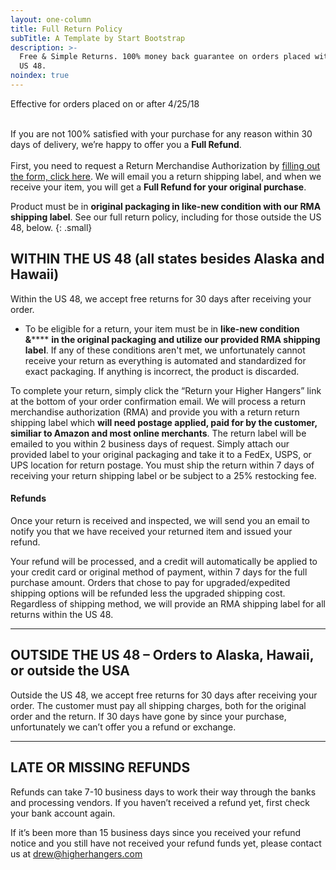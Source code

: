 ```yaml
---
layout: one-column
title: Full Return Policy
subTitle: A Template by Start Bootstrap
description: >-
  Free & Simple Returns. 100% money back guarantee on orders placed within the
  US 48.
noindex: true
---
```


Effective for orders placed on or after 4/25/18<br>&nbsp;

If you are not 100% satisfied with your purchase for any reason within 30 days of delivery, we’re happy to offer you a **Full Refund**.<br><br>First, you need to request a Return Merchandise Authorization by [filling out the form, click here](https://higherhangers.wufoo.com/forms/skmlnm61ln0dlf). We will email you a return shipping label, and when we receive your item, you will get a **Full Refund for your original purchase**.

Product must be in **original packaging in like-new condition with our RMA shipping label**. See our full return policy, including for those outside the US 48, below.
{: .small}

## WITHIN THE US 48 (all states besides Alaska and Hawaii)

Within the US 48, we accept free returns for 30 days after receiving your order.

* To be eligible for a return, your item must be in **like-new condition &******&nbsp;**in the original packaging and utilize our provided RMA shipping label**. If any of these conditions aren't met, we unfortunately cannot receive your return as everything is automated and standardized for exact packaging. If anything is incorrect, the product is discarded. &nbsp;

To complete your return, simply click the “Return your Higher Hangers” link at the bottom of your order confirmation email. We will process a return merchandise authorization (RMA) and provide you with a return return shipping label which **will need postage applied, paid for by the customer, similiar to Amazon and most online merchants**. The return label will be emailed to you within 2 business days of request. Simply attach our provided label to your original packaging and take it to a FedEx, USPS, or UPS location for return postage. You must ship the return within 7 days of receiving your return shipping label or be subject to a 25% restocking fee.

#### Refunds

Once your return is received and inspected, we will send you an email to notify you that we have received your returned item and issued your refund.&nbsp;

Your refund will be processed, and a credit will automatically be applied to your credit card or original method of payment, within 7 days for the full purchase amount. Orders that chose to pay for upgraded/expedited shipping options will be refunded less the upgraded shipping cost. Regardless of shipping method, we will provide an RMA shipping label for all returns within the US 48.

---

## OUTSIDE THE US 48 – Orders to Alaska, Hawaii, or outside the USA

Outside the US 48, we accept free returns for 30 days after receiving your order. The customer must pay all shipping charges, both for the original order and the return. If 30 days have gone by since your purchase, unfortunately we can’t offer you a refund or exchange.

---

## LATE OR MISSING REFUNDS

Refunds can take 7-10 business days to work their way through the banks and processing vendors. If you haven’t received a refund yet, first check your bank account again.

If it’s been more than 15 business days since you received your refund notice and you still have not received your refund funds yet, please contact us at drew@higherhangers.com

&nbsp;